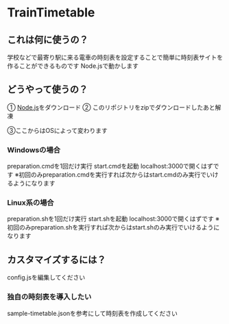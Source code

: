 # TrainTimetable

## これは何に使うの？
学校などで最寄り駅に来る電車の時刻表を設定することで簡単に時刻表サイトを作ることができるものです
Node.jsで動かします

## どうやって使うの？
① [Node.js](https://nodejs.org/en/download/package-manager)をダウンロード
② このリポジトリをzipでダウンロードしたあと解凍

③ここからはOSによって変わります
### Windowsの場合
preparation.cmdを1回だけ実行
start.cmdを起動
localhost:3000で開くはずです
※初回のみpreparation.cmdを実行すれば次からはstart.cmdのみ実行でいけるようになります

### Linux系の場合
preparation.shを1回だけ実行
start.shを起動
localhost:3000で開くはずです
※初回のみpreparation.shを実行すれば次からはstart.shのみ実行でいけるようになります

## カスタマイズするには？
config.jsを編集してください

### 独自の時刻表を導入したい
sample-timetable.jsonを参考にして時刻表を作成してください
